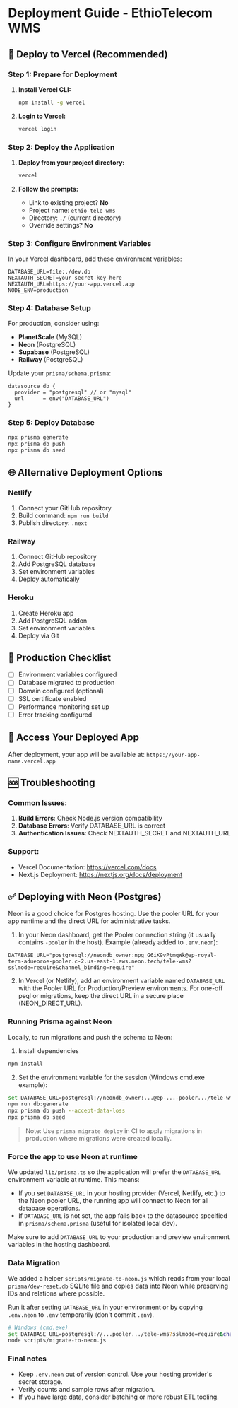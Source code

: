 # Deployment Guide - EthioTelecom WMS

## 🚀 Deploy to Vercel (Recommended)

### Step 1: Prepare for Deployment

1. **Install Vercel CLI:**
   ```bash
   npm install -g vercel
   ```

2. **Login to Vercel:**
   ```bash
   vercel login
   ```

### Step 2: Deploy the Application

1. **Deploy from your project directory:**
   ```bash
   vercel
   ```

2. **Follow the prompts:**
   - Link to existing project? **No**
   - Project name: `ethio-tele-wms`
   - Directory: `./` (current directory)
   - Override settings? **No**

### Step 3: Configure Environment Variables

In your Vercel dashboard, add these environment variables:

```
DATABASE_URL=file:./dev.db
NEXTAUTH_SECRET=your-secret-key-here
NEXTAUTH_URL=https://your-app.vercel.app
NODE_ENV=production
```

### Step 4: Database Setup

For production, consider using:
- **PlanetScale** (MySQL)
- **Neon** (PostgreSQL)
- **Supabase** (PostgreSQL)
- **Railway** (PostgreSQL)

Update your `prisma/schema.prisma`:
```prisma
datasource db {
  provider = "postgresql" // or "mysql"
  url      = env("DATABASE_URL")
}
```

### Step 5: Deploy Database

```bash
npx prisma generate
npx prisma db push
npx prisma db seed
```

## 🌐 Alternative Deployment Options

### Netlify
1. Connect your GitHub repository
2. Build command: `npm run build`
3. Publish directory: `.next`

### Railway
1. Connect GitHub repository
2. Add PostgreSQL database
3. Set environment variables
4. Deploy automatically

### Heroku
1. Create Heroku app
2. Add PostgreSQL addon
3. Set environment variables
4. Deploy via Git

## 🔧 Production Checklist

- [ ] Environment variables configured
- [ ] Database migrated to production
- [ ] Domain configured (optional)
- [ ] SSL certificate enabled
- [ ] Performance monitoring set up
- [ ] Error tracking configured

## 📱 Access Your Deployed App

After deployment, your app will be available at:
`https://your-app-name.vercel.app`

## 🆘 Troubleshooting

### Common Issues:
1. **Build Errors**: Check Node.js version compatibility
2. **Database Errors**: Verify DATABASE_URL is correct
3. **Authentication Issues**: Check NEXTAUTH_SECRET and NEXTAUTH_URL

### Support:
- Vercel Documentation: https://vercel.com/docs
- Next.js Deployment: https://nextjs.org/docs/deployment

## ✅ Deploying with Neon (Postgres)

Neon is a good choice for Postgres hosting. Use the pooler URL for your app runtime and the direct URL for administrative tasks.

1. In your Neon dashboard, get the Pooler connection string (it usually contains `-pooler` in the host). Example (already added to `.env.neon`):

```
DATABASE_URL="postgresql://neondb_owner:npg_G6iK9vPtmqWk@ep-royal-term-adueoroe-pooler.c-2.us-east-1.aws.neon.tech/tele-wms?sslmode=require&channel_binding=require"
```

2. In Vercel (or Netlify), add an environment variable named `DATABASE_URL` with the Pooler URL for Production/Preview environments. For one-off psql or migrations, keep the direct URL in a secure place (NEON_DIRECT_URL).

### Running Prisma against Neon

Locally, to run migrations and push the schema to Neon:

1. Install dependencies

```bash
npm install
```

2. Set the environment variable for the session (Windows cmd.exe example):

```bash
set DATABASE_URL=postgresql://neondb_owner:...@ep-...-pooler.../tele-wms?sslmode=require&channel_binding=require
npm run db:generate
npx prisma db push --accept-data-loss
npx prisma db seed
```

> Note: Use `prisma migrate deploy` in CI to apply migrations in production where migrations were created locally.

### Force the app to use Neon at runtime

We updated `lib/prisma.ts` so the application will prefer the `DATABASE_URL` environment variable at runtime. This means:

- If you set `DATABASE_URL` in your hosting provider (Vercel, Netlify, etc.) to the Neon pooler URL, the running app will connect to Neon for all database operations.
- If `DATABASE_URL` is not set, the app falls back to the datasource specified in `prisma/schema.prisma` (useful for isolated local dev).

Make sure to add `DATABASE_URL` to your production and preview environment variables in the hosting dashboard.

### Data Migration

We added a helper `scripts/migrate-to-neon.js` which reads from your local `prisma/dev-reset.db` SQLite file and copies data into Neon while preserving IDs and relations where possible.

Run it after setting `DATABASE_URL` in your environment or by copying `.env.neon` to `.env` temporarily (don't commit `.env`).

```bash
# Windows (cmd.exe)
set DATABASE_URL=postgresql://...pooler.../tele-wms?sslmode=require&channel_binding=require
node scripts/migrate-to-neon.js
```

### Final notes

- Keep `.env.neon` out of version control. Use your hosting provider's secret storage.
- Verify counts and sample rows after migration.
- If you have large data, consider batching or more robust ETL tooling.
